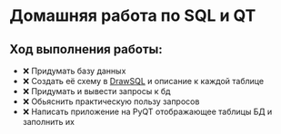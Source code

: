 # Домашняя работа по SQL и QT
## Ход выполнения работы:
- :x: Придумать базу данных
- :x: Создать её схему в [DrawSQL](https://drawsql.app/) и описание к каждой таблице
- :x: Придумать и вывести запросы к бд
- :x: Обьяснить практическую пользу запросов
- :x: Написать приложение на PyQT отображающее таблицы БД и заполнить их
